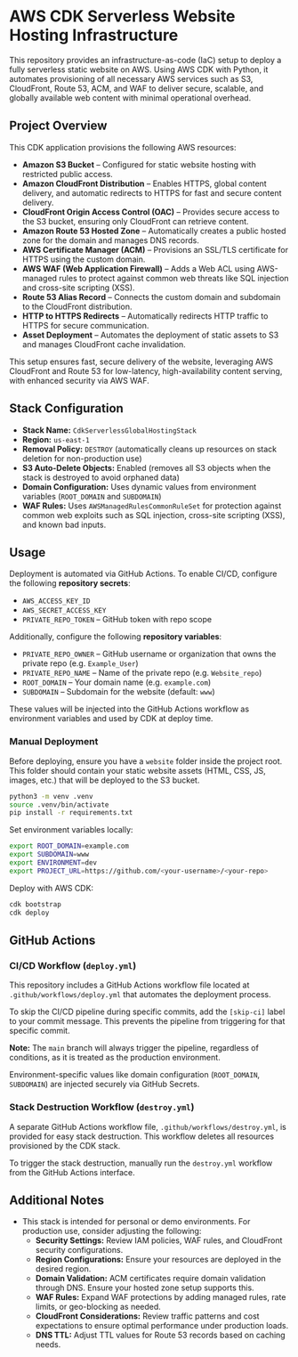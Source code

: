 # AWS CDK Serverless Website Hosting Infrastructure

This repository provides an infrastructure-as-code (IaC) setup to deploy a fully serverless static website on AWS. Using AWS CDK with Python, it automates provisioning of all necessary AWS services such as S3, CloudFront, Route 53, ACM, and WAF to deliver secure, scalable, and globally available web content with minimal operational overhead.

## Project Overview

This CDK application provisions the following AWS resources:

- **Amazon S3 Bucket** – Configured for static website hosting with restricted public access.
- **Amazon CloudFront Distribution** – Enables HTTPS, global content delivery, and automatic redirects to HTTPS for fast and secure content delivery.
- **CloudFront Origin Access Control (OAC)** – Provides secure access to the S3 bucket, ensuring only CloudFront can retrieve content.
- **Amazon Route 53 Hosted Zone** – Automatically creates a public hosted zone for the domain and manages DNS records.
- **AWS Certificate Manager (ACM)** – Provisions an SSL/TLS certificate for HTTPS using the custom domain.
- **AWS WAF (Web Application Firewall)** – Adds a Web ACL using AWS-managed rules to protect against common web threats like SQL injection and cross-site scripting (XSS).
- **Route 53 Alias Record** – Connects the custom domain and subdomain to the CloudFront distribution.
- **HTTP to HTTPS Redirects** – Automatically redirects HTTP traffic to HTTPS for secure communication.
- **Asset Deployment** – Automates the deployment of static assets to S3 and manages CloudFront cache invalidation.

This setup ensures fast, secure delivery of the website, leveraging AWS CloudFront and Route 53 for low-latency, high-availability content serving, with enhanced security via AWS WAF.

## Stack Configuration

- **Stack Name:** `CdkServerlessGlobalHostingStack`
- **Region:** `us-east-1`
- **Removal Policy:** `DESTROY` (automatically cleans up resources on stack deletion for non-production use)
- **S3 Auto-Delete Objects:** Enabled (removes all S3 objects when the stack is destroyed to avoid orphaned data)
- **Domain Configuration:** Uses dynamic values from environment variables (`ROOT_DOMAIN` and `SUBDOMAIN`)
- **WAF Rules:** Uses `AWSManagedRulesCommonRuleSet` for protection against common web exploits such as SQL injection, cross-site scripting (XSS), and known bad inputs.

## Usage

Deployment is automated via GitHub Actions. To enable CI/CD, configure the following **repository secrets**:

- `AWS_ACCESS_KEY_ID`
- `AWS_SECRET_ACCESS_KEY`
- `PRIVATE_REPO_TOKEN` – GitHub token with repo scope

Additionally, configure the following **repository variables**:

- `PRIVATE_REPO_OWNER` – GitHub username or organization that owns the private repo (e.g. `Example_User`)
- `PRIVATE_REPO_NAME` – Name of the private repo (e.g. `Website_repo`)
- `ROOT_DOMAIN` – Your domain name (e.g. `example.com`)
- `SUBDOMAIN` – Subdomain for the website (default: `www`)

These values will be injected into the GitHub Actions workflow as environment variables and used by CDK at deploy time.

### Manual Deployment

Before deploying, ensure you have a `website` folder inside the project root. This folder should contain your static website assets (HTML, CSS, JS, images, etc.) that will be deployed to the S3 bucket.

``` bash
python3 -m venv .venv
source .venv/bin/activate
pip install -r requirements.txt
```

Set environment variables locally:

``` bash
export ROOT_DOMAIN=example.com
export SUBDOMAIN=www
export ENVIRONMENT=dev
export PROJECT_URL=https://github.com/<your-username>/<your-repo>
```

Deploy with AWS CDK:

``` bash
cdk bootstrap
cdk deploy
```

## GitHub Actions

### CI/CD Workflow (`deploy.yml`)

This repository includes a GitHub Actions workflow file located at `.github/workflows/deploy.yml` that automates the deployment process.

To skip the CI/CD pipeline during specific commits, add the `[skip-ci]` label to your commit message. This prevents the pipeline from triggering for that specific commit.

**Note:** The `main` branch will always trigger the pipeline, regardless of conditions, as it is treated as the production environment.

Environment-specific values like domain configuration (`ROOT_DOMAIN`, `SUBDOMAIN`) are injected securely via GitHub Secrets.

### Stack Destruction Workflow (`destroy.yml`)

A separate GitHub Actions workflow file, `.github/workflows/destroy.yml`, is provided for easy stack destruction. This workflow deletes all resources provisioned by the CDK stack.

To trigger the stack destruction, manually run the `destroy.yml` workflow from the GitHub Actions interface.

## Additional Notes

- This stack is intended for personal or demo environments. For production use, consider adjusting the following:
  - **Security Settings:** Review IAM policies, WAF rules, and CloudFront security configurations.
  - **Region Configurations:** Ensure your resources are deployed in the desired region.
  - **Domain Validation:** ACM certificates require domain validation through DNS. Ensure your hosted zone setup supports this.
  - **WAF Rules:** Expand WAF protections by adding managed rules, rate limits, or geo-blocking as needed.
  - **CloudFront Considerations:** Review traffic patterns and cost expectations to ensure optimal performance under production loads.
  - **DNS TTL:** Adjust TTL values for Route 53 records based on caching needs.
